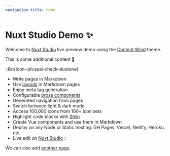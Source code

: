 ```yaml
---
navigation.title: Home
---
```


# Nuxt Studio Demo ✨

Welcome to [Nuxt Studio](https://nuxt.studio) live preview demo using the [Content Wind](https://nuxt.studio/themes/content-wind) theme.

This is some additional content :eyes:

::list{icon=ph:seal-check-duotone}
- Write pages in Markdown
- Use [layouts](https://nuxt.com/docs/guide/directory-structure/layouts) in Markdown pages
- Enjoy meta tag generation
- Configurable [prose components](https://typography.nuxt.space)
- Generated navigation from pages
- Switch between light & dark mode
- Access 100,000 icons from 100+ icon sets
- Highlight code blocks with [Shiki](https://shiki.matsu.io)
- Create Vue components and use them in Markdown
- Deploy on any Node or Static hosting: GH Pages, Vercel, Netlify, Heroku, etc.
- Live edit on [Nuxt Studio](https://nuxt.studio)
::

We can also add [another page](/about).